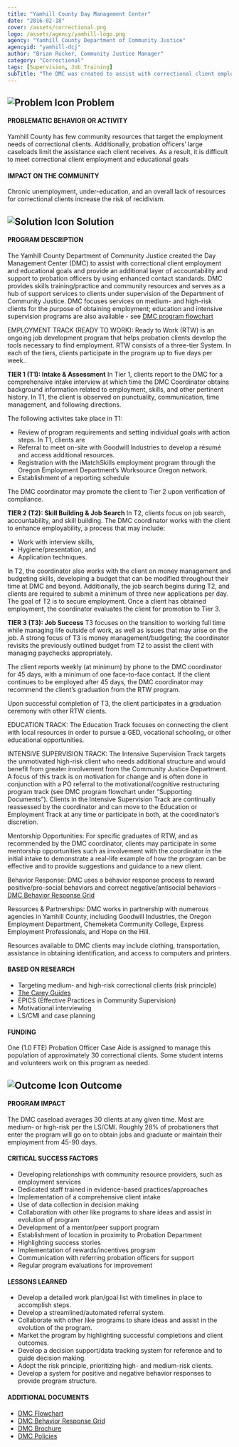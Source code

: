 ```yaml
---
title: "Yamhill County Day Management Center"
date: "2016-02-18"
cover: /assets/correctional.png
logo: /assets/agency/yamhill-logo.png
agency: "Yamhill County Department of Community Justice"
agencyid: "yamhill-dcj"
author: "Brian Rucker, Community Justice Manager"
category: "Correctional"
tags: [Supervision, Job Training]
subTitle: "The DMC was created to assist with correctional client employment and educational goals and provide an additional layer of accountability and support to probation officers by using enhanced contact standards."
---
```


## ![Problem Icon](https://github.com/google/material-design-icons/raw/master/alert/1x_web/ic_error_outline_black_48dp.png "Problem") Problem

#### PROBLEMATIC BEHAVIOR OR ACTIVITY

Yamhill County has few community resources that target the employment needs of correctional clients. Additionally, probation officers’ large caseloads limit the assistance each client receives. As a result, it is difficult to meet correctional client employment and educational goals

#### IMPACT ON THE COMMUNITY

Chronic unemployment, under-education, and an overall lack of resources for correctional clients increase the risk of recidivism.

## ![Solution Icon](https://github.com/google/material-design-icons/raw/master/action/1x_web/ic_lightbulb_outline_black_48dp.png "Solution") Solution

#### PROGRAM DESCRIPTION

The Yamhill County Department of Community Justice created the Day Management Center (DMC) to assist with correctional client employment and educational goals and provide an additional layer of accountability and support to probation officers by using enhanced contact standards. DMC provides skills training/practice and community resources and serves as a hub of support services to clients under supervision of the Department of Community Justice. DMC focuses services on medium- and high-risk clients for the purpose of obtaining employment; education and intensive supervision programs are also available - see [DMC program flowchart](./DMC_Flowchart.pdf)

EMPLOYMENT TRACK (READY TO WORK):
Ready to Work (RTW) is an ongoing job development program that helps probation clients develop the tools necessary to find employment.  RTW consists of a three-tier System. In each of the tiers, clients participate in the program up to five days per week..

**TIER 1 (T1): Intake & Assessment**
In Tier 1, clients report to the DMC for a comprehensive intake interview at which time the DMC Coordinator obtains background information related to employment, skills, and other pertinent history.  In T1, the client is observed on punctuality, communication, time management, and following directions.

The following activites take place in T1:

* Review of program requirements and setting individual goals with action steps. In T1, clients are
* Referral to meet on-site with Goodwill Industries to develop a résumé and access additional resources.
* Registration with the iMatchSkills employment program through the Oregon Employment Department’s Worksource Oregon network.
* Establishment of a reporting schedule

The DMC coordinator may promote the client to Tier 2 upon verification of compliance.

**TIER 2 (T2): Skill Building & Job Search**
In T2, clients focus on job search, accountability, and skill building. The DMC coordinator works with the client to enhance employability, a process that may include:

* Work with interview skills,
* Hygiene/presentation, and
* Application techniques.

In T2, the coordinator also works with the client on money management and budgeting skills, developing a budget that can be modified throughout their time at DMC and beyond. Additionally, the job search begins during T2, and clients are required to submit a minimum of three new applications per day. The goal of T2 is to secure employment. Once a client has obtained employment, the coordinator evaluates the client for promotion to Tier 3.

**TIER 3 (T3): Job Success**
T3 focuses on the transition to working full time while managing life outside of work, as well as issues that may arise on the job. A strong focus of T3 is money management/budgeting; the coordinator revisits the previously outlined budget from T2 to assist the client with managing paychecks appropriately.

The client reports weekly (at minimum) by phone to the DMC coordinator for 45 days, with a minimum of one face-to-face contact. If the client continues to be employed after 45 days, the DMC coordinator may recommend the client’s graduation from the RTW program.

Upon successful completion of T3, the client participates in a graduation ceremony with other RTW clients.

EDUCATION TRACK:
The Education Track focuses on connecting the client with local resources in order to pursue a GED, vocational schooling, or other educational opportunities.

INTENSIVE SUPERVISION TRACK:
The Intensive Supervision Track targets the unmotivated high-risk client who needs additional structure and would benefit from greater involvement from the Community Justice Department. A focus of this track is on motivation for change and is often done in conjunction with a PO referral to the motivational/cognitive restructuring program track (see DMC program flowchart under “Supporting Documents”). Clients in the Intensive Supervision Track are continually reassessed by the coordinator and can move to the Education or Employment Track at any time or participate in both, at the coordinator’s discretion.

Mentorship Opportunities: For specific graduates of RTW, and as recommended by the DMC coordinator, clients may participate in some mentorship opportunities such as involvement with the coordinator in the initial intake to demonstrate a real-life example of how the program can be effective and to provide suggestions and guidance to a new client.

Behavior Response: DMC uses a behavior response process to reward positive/pro-social behaviors and correct negative/antisocial behaviors -  [DMC Behavior Response Grid](./DMC_Behavior_Response_Grid.pdf)

Resources & Partnerships: DMC works in partnership with numerous agencies in Yamhill County, including Goodwill Industries, the Oregon Employment Department, Chemeketa Community College, Express Employment Professionals, and Hope on the Hill.

Resources available to DMC clients may include clothing, transportation, assistance in obtaining identification, and access to computers and printers.

#### BASED ON RESEARCH

* Targeting medium- and high-risk correctional clients (risk principle)
* [The Carey Guides](http://www.careygrouppublishing.net/the-carey-guides)
* EPICS (Effective Practices in Community Supervision)
* Motivational interviewing
* LS/CMI and case planning

#### FUNDING

One (1.0 FTE) Probation Officer Case Aide is assigned to manage this population of approximately 30 correctional clients. Some student interns and volunteers work on this program as needed.

## ![Outcome Icon](https://github.com/google/material-design-icons/raw/master/action/1x_web/ic_view_list_black_48dp.png "Outcome") Outcome

#### PROGRAM IMPACT

The DMC caseload averages 30 clients at any given time. Most are medium- or high-risk per the LS/CMI. Roughly 28% of probationers that enter the program will go on to obtain jobs and graduate or maintain their employment from 45-90 days.

#### CRITICAL SUCCESS FACTORS

* Developing relationships with community resource providers, such as employment services
* Dedicated staff trained in evidence-based practices/approaches
* Implementation of a comprehensive client intake
* Use of data collection in decision making
* Collaboration with other like programs to share ideas and assist in evolution of program
* Development of a mentor/peer support program
* Establishment of location in proximity to Probation Department
* Highlighting success stories
* Implementation of rewards/incentives program
* Communication with referring probation officers for support
* Regular program evaluations for improvement

#### LESSONS LEARNED

* Develop a detailed work plan/goal list with timelines in place to accomplish steps.
* Develop a streamlined/automated referral system.
* Collaborate with other like programs to share ideas and assist in the evolution of the program.
* Market the program by highlighting successful completions and client outcomes.
* Develop a decision support/data tracking system for reference and to guide decision making.
* Adopt the risk principle, prioritizing high- and medium-risk clients.
* Develop a system for positive and negative behavior responses to provide program structure.

#### ADDITIONAL DOCUMENTS

* [DMC Flowchart](./DMC_Flowchart.pdf)
* [DMC Behavior Response Grid](./DMC_Behavior_Response_Grid.pdf)
* [DMC Brochure](./DMC_Brochure_Revised.pdf)
* [DMC Policies](./DMC_Policies.pdf)
